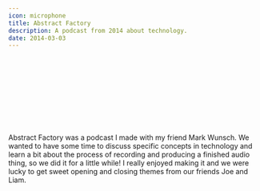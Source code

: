 ```yaml
---
icon: microphone
title: Abstract Factory
description: A podcast from 2014 about technology.
date: 2014-03-03
---
```


<div class="iframely-embed"><div class="iframely-responsive" style="height: 140px; padding-bottom: 0;"><a href="https://www.abstractfactory.tv/" data-iframely-url="//iframely.net/z9QW8nmO?theme=auto"></a></div></div><script async src="//iframely.net/embed.js"></script>

Abstract Factory was a podcast I made with my friend Mark Wunsch. We wanted to have some time to discuss specific concepts in technology and learn a bit about the process of recording and producing a finished audio thing, so we did it for a little while! I really enjoyed making it and we were lucky to get sweet opening and closing themes from our friends Joe and Liam.
